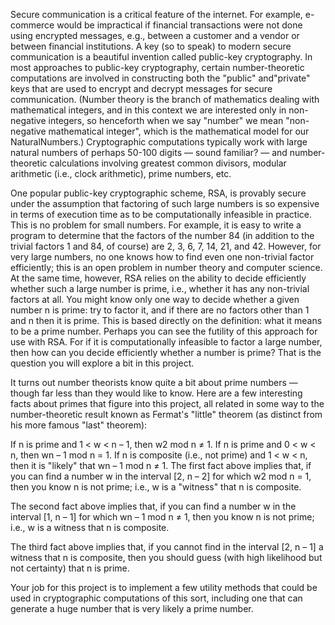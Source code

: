 Secure communication is a critical feature of the internet. For example, e-commerce would be impractical if financial transactions were not done using encrypted messages, e.g., between a customer and a vendor or between financial institutions. A key (so to speak) to modern secure communication is a beautiful invention called public-key cryptography. In most approaches to public-key cryptography, certain number-theoretic computations are involved in constructing both the "public" and"private" keys that are used to encrypt and decrypt messages for secure communication. (Number theory is the branch of mathematics dealing with mathematical integers, and in this context we are interested only in non-negative integers, so henceforth when we say "number" we mean "non-negative mathematical integer", which is the mathematical model for our NaturalNumbers.) Cryptographic computations typically work with large natural numbers of perhaps 50-100 digits — sound familiar? — and number-theoretic calculations involving greatest common divisors, modular arithmetic (i.e., clock arithmetic), prime numbers, etc.

One popular public-key cryptographic scheme, RSA, is provably secure under the assumption that factoring of such large numbers is so expensive in terms of execution time as to be computationally infeasible in practice. This is no problem for small numbers. For example, it is easy to write a program to determine that the factors of the number 84 (in addition to the trivial factors 1 and 84, of course) are 2, 3, 6, 7, 14, 21, and 42. However, for very large numbers, no one knows how to find even one non-trivial factor efficiently; this is an open problem in number theory and computer science. At the same time, however, RSA relies on the ability to decide efficiently whether such a large number is prime, i.e., whether it has any non-trivial factors at all. You might know only one way to decide whether a given number n is prime: try to factor it, and if there are no factors other than 1 and n then it is prime. This is based directly on the definition: what it means to be a prime number. Perhaps you can see the futility of this approach for use with RSA. For if it is computationally infeasible to factor a large number, then how can you decide efficiently whether a number is prime? That is the question you will explore a bit in this project.

It turns out number theorists know quite a bit about prime numbers — though far less than they would like to know. Here are a few interesting facts about primes that figure into this project, all related in some way to the number-theoretic result known as Fermat's "little" theorem (as distinct from his more famous "last" theorem):

If n is prime and 1 < w < n – 1, then w2 mod n ≠ 1.
If n is prime and 0 < w < n, then wn – 1 mod n = 1.
If n is composite (i.e., not prime) and 1 < w < n, then it is "likely" that wn – 1 mod n ≠ 1.
The first fact above implies that, if you can find a number w in the interval [2, n – 2] for which w2 mod n = 1, then you know n is not prime; i.e., w is a "witness" that n is composite.

The second fact above implies that, if you can find a number w in the interval [1, n – 1] for which wn – 1 mod n ≠ 1, then you know n is not prime; i.e., w is a witness that n is composite.

The third fact above implies that, if you cannot find in the interval [2, n – 1] a witness that n is composite, then you should guess (with high likelihood but not certainty) that n is prime.

Your job for this project is to implement a few utility methods that could be used in cryptographic computations of this sort, including one that can generate a huge number that is very likely a prime number.
